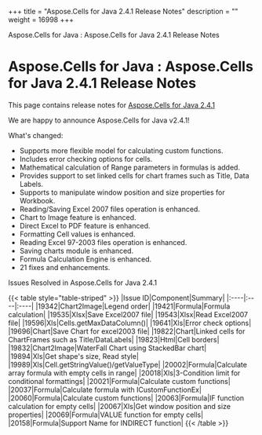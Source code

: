 +++
title = "Aspose.Cells for Java 2.4.1 Release Notes" 
description = "" 
weight = 16998 
+++

Aspose.Cells for Java : Aspose.Cells for Java 2.4.1 Release Notes  

# Aspose.Cells for Java : Aspose.Cells for Java 2.4.1 Release Notes


This page contains release notes for [Aspose.Cells for Java 2.4.1](http://www.aspose.com/downloads/cells/java/new-releases/aspose.cells-for-java-2.4.1/)

We are happy to announce Aspose.Cells for Java v2.4.1!

What's changed:

*   Supports more flexible model for calculating custom functions.
*   Includes error checking options for cells.
*   Mathematical calculation of Range parameters in formulas is added.
*   Provides support to set linked cells for chart frames such as Title, Data Labels.
*   Supports to manipulate window position and size properties for Workbook.
*   Reading/Saving Excel 2007 files operation is enhanced.
*   Chart to Image feature is enhanced.
*   Direct Excel to PDF feature is enhanced.
*   Formatting Cell values is enhanced.
*   Reading Excel 97-2003 files operation is enhanced.
*   Saving charts module is enhanced.
*   Formula Calculation Engine is enhanced.
*   21 fixes and enhancements.

Issues Resolved in Aspose.Cells for Java 2.4.1

{{< table style="table-striped" >}}
|Issue ID|Component|Summary|
|:----|:----|:----|
|19342|Chart2Image|Legend order|
|19421|Formula|Formula calculation|
|19535|Xlsx|Save Excel2007 file|
|19543|Xlsx|Read Excel2007 file|
|19596|Xls|Cells.getMaxDataColumn()|
|19641|Xls|Error check options|
|19696|Chart|Save Chart for excel2003 file|
|19822|Chart|Linked cells for ChartFrames such as Title/DataLabels|
|19823|Html|Cell borders|
|19832|Chart2Image|WaterFall Chart using StackedBar chart|
|19894|Xls|Get shape's size, Read style|
|19989|Xls|Cell.getStringValue()/getValueType|
|20002|Formula|Calculate array formula with empty cells in range|
|20018|Xls|3-Condition limit for conditional formattings|
|20021|Formula|Calculate custom functions|
|20037|Formula|Calculate formula with ICustomFunctionEx|
|20060|Formula|Calculate custom functions|
|20063|Formula|IF function calculation for empty cells|
|20067|Xls|Get window position and size properties|
|20069|Formula|VALUE function for empty cells|
|20158|Formula|Support Name for INDIRECT function|
{{< /table >}}

